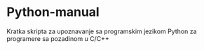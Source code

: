# Python-manual
Kratka skripta za upoznavanje sa programskim jezikom Python za programere sa pozadinom u C/C++
